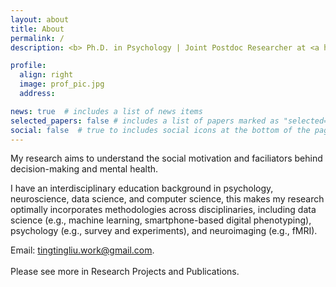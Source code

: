 ```yaml
---
layout: about
title: About
permalink: /
description: <b> Ph.D. in Psychology | Joint Postdoc Researcher at <a href="https://irp.drugabuse.gov/staff-members/tingting-liu-ph-d/" target = "_blank">NIDA/NIH</a> & <a href="http://www.wwbp.org/" target = "_blank">WWBP@UPenn</a> </b>.

profile:
  align: right
  image: prof_pic.jpg
  address: 

news: true  # includes a list of news items
selected_papers: false # includes a list of papers marked as "selected={true}"
social: false  # true to includes social icons at the bottom of the page
---
```


My research aims to understand the social motivation and faciliators behind decision-making and mental health.  <br>

I have an interdisciplinary education background in psychology, neuroscience, data science, and computer science, this makes my research optimally incorporates methodologies across disciplinaries, including data science (e.g., machine learning, smartphone-based digital phenotyping), psychology (e.g., survey and experiments), and neuroimaging (e.g., fMRI). <br>
  
Email: <a href = "mailto: tingtingliu.work@gmail.com">tingtingliu.work@gmail.com</a>.
  <br>
   <br>
Please see more in Research Projects and Publications.
  <br>
    <br>
    <br>
